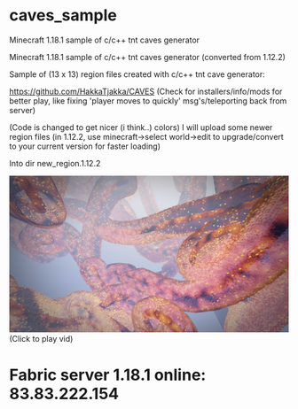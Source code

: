 # caves_sample
Minecraft 1.18.1 sample of c/c++ tnt caves generator

Minecraft 1.18.1 sample of c/c++ tnt caves generator (converted from 1.12.2)

Sample of (13 x 13) region files created with c/c++ tnt cave generator:

https://github.com/HakkaTjakka/CAVES (Check for installers/info/mods for better play, like fixing 'player moves to quickly' msg's/teleporting back from server)

(Code is changed to get nicer (i think..) colors)
I will upload some newer region files (in 1.12.2, use minecraft->select world->edit to upgrade/convert to your current version for faster loading)

Into dir new_region.1.12.2

[![Demo CountPages alpha](https://github.com/HakkaTjakka/CAVES/blob/main/Minecraft/screenshots/2022-02-21_06.25.01.jpg)](https://www.youtube.com/watch?v=5SJG3ie4RF8)
(Click to play vid)

# Fabric server 1.18.1 online: 83.83.222.154
